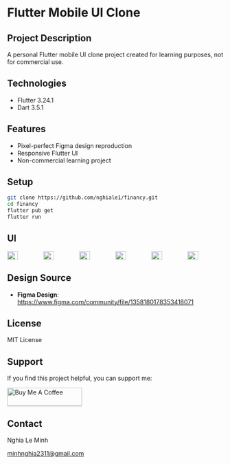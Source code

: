 # Flutter Mobile UI Clone

## Project Description
A personal Flutter mobile UI clone project created for learning purposes, not for commercial use.

## Technologies
- Flutter 3.24.1
- Dart 3.5.1

## Features
- Pixel-perfect Figma design reproduction
- Responsive Flutter UI
- Non-commercial learning project

## Setup
```bash
git clone https://github.com/nghiale1/financy.git
cd financy
flutter pub get
flutter run
```

## UI
<div style="display: flex; justify-content: space-between;">
  
<img src="https://github.com/user-attachments/assets/33fd1a14-9cc8-45be-b3b9-927559015c13" width="30%" />
<img src="https://github.com/user-attachments/assets/d75a11fa-2763-4c36-9980-6c7a61712887" width="30%" />
<img src="https://github.com/user-attachments/assets/51367e15-3f2e-4059-83ce-d75884b59bd4" width="30%" />
<img src="https://github.com/user-attachments/assets/033355dd-2d8d-4fc0-85ba-4f995706b930" width="30%" />
<img src="https://github.com/user-attachments/assets/ca88a0dd-a6c6-4dec-8d67-dbc8200325f5" width="30%" />
<img src="https://github.com/user-attachments/assets/170f15a3-c6d0-4ad1-a734-ea7bcdf9db6b" width="30%" />

</div>


## Design Source
- **Figma Design**: https://www.figma.com/community/file/1358180178353418071

## License
MIT License

## Support
If you find this project helpful, you can support me:

<a href="https://buymeacoffee.com/nghiale1" target="_blank"><img src="https://www.buymeacoffee.com/assets/img/custom_images/orange_img.png" alt="Buy Me A Coffee" style="height: 41px !important;width: 174px !important;box-shadow: 0px 3px 2px 0px rgba(190, 190, 190, 0.5) !important;-webkit-box-shadow: 0px 3px 2px 0px rgba(190, 190, 190, 0.5) !important;" ></a>


## Contact
Nghia Le Minh

minhnghia2311@gmail.com
